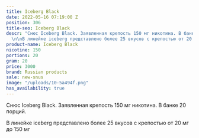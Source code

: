 ```yaml
---
title: Iceberg Black
date: 2022-05-16 07:19:00 Z
position: 306
title-seo: Iceberg Black
descr: "Снюс Iceberg Black. Заявленная крепость 150 мг никотина. В банке 20 порций.
  \n\nВ линейке iceberg представлено более 25 вкусов с крепостью от 20 мг до 150 мг\n"
product-name: Iceberg Black
nicotine: 150
portions: 20
gram: 20
price: 3000
brand: Russian products
sale: new-snus
image: "/uploads/10-5a494f.png"
has_availability: true
---
```


Снюс Iceberg Black. Заявленная крепость 150 мг никотина. В банке 20 порций. 

В линейке iceberg представлено более 25 вкусов с крепостью от 20 мг до 150 мг
